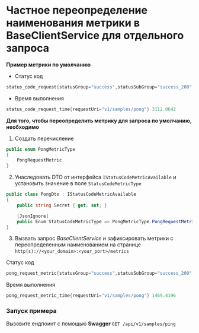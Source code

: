 # Частное переопределение наименования метрики в BaseClientService для отдельного запроса

**Пример метрики по умолчанию**

- Статус код
```csharp
status_code_request{statusGroup="success",statusSubGroup="success_200",statusCode="200",requestUri="v1/samples/pong"} 1
```
- Время выполнения
```csharp
status_code_request_time{requestUri="v1/samples/pong"} 3112.0642
```

**Для того, чтобы переопределить метрику для запроса по умолчанию, необходимо**

1. Создать перечисление
```csharp
public enum PongMetricType
{
    PongRequestMetric
}
```

2. Унаследовать DTO от интерфейса `IStatusCodeMetricAvailable` и установить значение в поле `StatusCodeMetricType`
```csharp
public class PongDto : IStatusCodeMetricAvailable
{
    public string Secret { get; set; }

    [JsonIgnore]
    public Enum StatusCodeMetricType => PongMetricType.PongRequestMetric;
}
```

3. Вызвать запрос _BaseClientService_ и зафиксировать метрики с переопределенным наименованием на странице `http(s)://<your_domain>:<your_port>/metrics`  

Статус код
```csharp
pong_request_metric{statusGroup="success",statusSubGroup="success_200",statusCode="200",requestUri="v1/samples/pong"} 1
```
Время выполнения
```csharp
pong_request_metric_time{requestUri="v1/samples/pong"} 1469.4196
```

### Запуск примера
Вызовите ендпоинт с помощью **Swagger** `GET /api/v1/samples/ping`